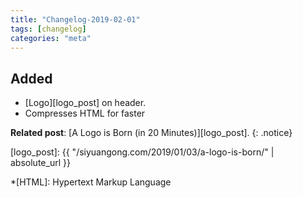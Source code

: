 ```yaml
---
title: "Changelog-2019-02-01"
tags: [changelog]
categories: "meta"
---
```


## Added
- [Logo][logo_post] on header.
- Compresses HTML for faster

**Related post**: [A Logo is Born (in 20 Minutes)][logo_post]. 
{: .notice}

[logo_post]: {{ "/siyuangong.com/2019/01/03/a-logo-is-born/" | absolute_url }}

*[HTML]: Hypertext Markup Language